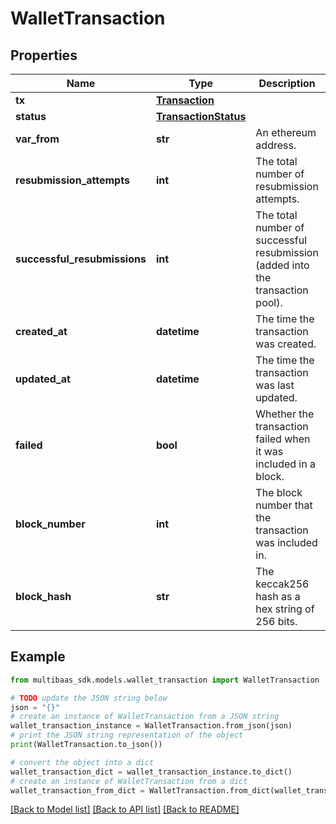 # WalletTransaction


## Properties

Name | Type | Description | Notes
------------ | ------------- | ------------- | -------------
**tx** | [**Transaction**](Transaction.md) |  | 
**status** | [**TransactionStatus**](TransactionStatus.md) |  | 
**var_from** | **str** | An ethereum address. | 
**resubmission_attempts** | **int** | The total number of resubmission attempts. | 
**successful_resubmissions** | **int** | The total number of successful resubmission (added into the transaction pool). | 
**created_at** | **datetime** | The time the transaction was created. | 
**updated_at** | **datetime** | The time the transaction was last updated. | 
**failed** | **bool** | Whether the transaction failed when it was included in a block. | [optional] 
**block_number** | **int** | The block number that the transaction was included in. | [optional] 
**block_hash** | **str** | The keccak256 hash as a hex string of 256 bits. | [optional] 

## Example

```python
from multibaas_sdk.models.wallet_transaction import WalletTransaction

# TODO update the JSON string below
json = "{}"
# create an instance of WalletTransaction from a JSON string
wallet_transaction_instance = WalletTransaction.from_json(json)
# print the JSON string representation of the object
print(WalletTransaction.to_json())

# convert the object into a dict
wallet_transaction_dict = wallet_transaction_instance.to_dict()
# create an instance of WalletTransaction from a dict
wallet_transaction_from_dict = WalletTransaction.from_dict(wallet_transaction_dict)
```
[[Back to Model list]](../README.md#documentation-for-models) [[Back to API list]](../README.md#documentation-for-api-endpoints) [[Back to README]](../README.md)



